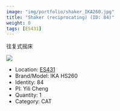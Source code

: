 ```yaml
---
image: "img/portfolio/shaker_IKA260.jpg"
title: "Shaker (reciprocating) (ID: 84)"
weight: 0
tags: [ES431]
---
```


往复式摇床

<!--more-->

![](../../img/portfolio/shaker_IKA260.jpg)

- Location: [ES431](../../tags/ES431)
- Brand/Model: IKA HS260
- Identity: 84
- PI: Yili Cheng
- Quantity: 1
- Category: CAT






